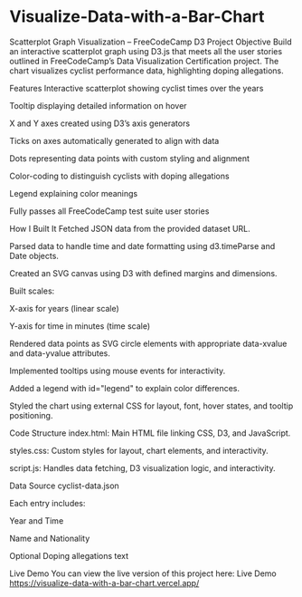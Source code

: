# Visualize-Data-with-a-Bar-Chart

Scatterplot Graph Visualization – FreeCodeCamp D3 Project
Objective
Build an interactive scatterplot graph using D3.js that meets all the user stories outlined in FreeCodeCamp’s Data Visualization Certification project. The chart visualizes cyclist performance data, highlighting doping allegations.

Features
Interactive scatterplot showing cyclist times over the years

Tooltip displaying detailed information on hover

X and Y axes created using D3’s axis generators

Ticks on axes automatically generated to align with data

Dots representing data points with custom styling and alignment

Color-coding to distinguish cyclists with doping allegations

Legend explaining color meanings

Fully passes all FreeCodeCamp test suite user stories

How I Built It
Fetched JSON data from the provided dataset URL.

Parsed data to handle time and date formatting using d3.timeParse and Date objects.

Created an SVG canvas using D3 with defined margins and dimensions.

Built scales:

X-axis for years (linear scale)

Y-axis for time in minutes (time scale)

Rendered data points as SVG circle elements with appropriate data-xvalue and data-yvalue attributes.

Implemented tooltips using mouse events for interactivity.

Added a legend with id="legend" to explain color differences.

Styled the chart using external CSS for layout, font, hover states, and tooltip positioning.

Code Structure
index.html: Main HTML file linking CSS, D3, and JavaScript.

styles.css: Custom styles for layout, chart elements, and interactivity.

script.js: Handles data fetching, D3 visualization logic, and interactivity.

Data Source
cyclist-data.json

Each entry includes:

Year and Time

Name and Nationality

Optional Doping allegations text

Live Demo
You can view the live version of this project here:
Live Demo
https://visualize-data-with-a-bar-chart.vercel.app/
